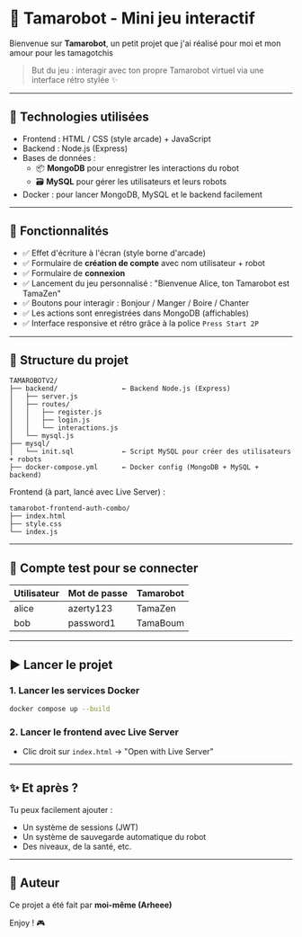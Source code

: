 # 🧠 Tamarobot - Mini jeu interactif

Bienvenue sur **Tamarobot**, un petit projet que j'ai réalisé pour moi et mon amour pour les tamagotchis

> But du jeu : interagir avec ton propre Tamarobot virtuel via une interface rétro stylée ✨

---

## 🔧 Technologies utilisées

- Frontend : HTML / CSS (style arcade) + JavaScript
- Backend : Node.js (Express)
- Bases de données :
  - 📦 **MongoDB** pour enregistrer les interactions du robot
  - 🗃️ **MySQL** pour gérer les utilisateurs et leurs robots
- Docker : pour lancer MongoDB, MySQL et le backend facilement

---

## 🚀 Fonctionnalités

- ✅ Effet d'écriture à l'écran (style borne d'arcade)
- ✅ Formulaire de **création de compte** avec nom utilisateur + robot
- ✅ Formulaire de **connexion**
- ✅ Lancement du jeu personnalisé : "Bienvenue Alice, ton Tamarobot est TamaZen"
- ✅ Boutons pour interagir : Bonjour / Manger / Boire / Chanter
- ✅ Les actions sont enregistrées dans MongoDB (affichables)
- ✅ Interface responsive et rétro grâce à la police `Press Start 2P`

---

## 📂 Structure du projet

```
TAMAROBOTV2/
├── backend/                ← Backend Node.js (Express)
│   ├── server.js
│   ├── routes/
│   │   ├── register.js
│   │   ├── login.js
│   │   └── interactions.js
│   └── mysql.js
├── mysql/
│   └── init.sql            ← Script MySQL pour créer des utilisateurs + robots
├── docker-compose.yml      ← Docker config (MongoDB + MySQL + backend)
```

Frontend (à part, lancé avec Live Server) :
```
tamarobot-frontend-auth-combo/
├── index.html
├── style.css
└── index.js
```

---

## 🧪 Compte test pour se connecter

| Utilisateur | Mot de passe | Tamarobot |
|-------------|--------------|------------|
| alice       | azerty123    | TamaZen    |
| bob         | password1    | TamaBoum   |

---

## ▶️ Lancer le projet

### 1. Lancer les services Docker
```bash
docker compose up --build
```

### 2. Lancer le frontend avec Live Server
- Clic droit sur `index.html` → "Open with Live Server"

---

## ✨ Et après ?

Tu peux facilement ajouter :
- Un système de sessions (JWT)
- Un système de sauvegarde automatique du robot
- Des niveaux, de la santé, etc.

---

## 👤 Auteur

Ce projet a été fait par **moi-même (Arheee)**  

Enjoy ! 🎮
